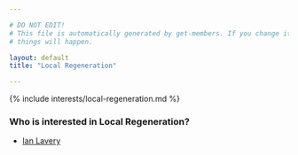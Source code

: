 ```yaml
---

# DO NOT EDIT!
# This file is automatically generated by get-members. If you change it, bad
# things will happen.

layout: default
title: "Local Regeneration"

---
```


{% include interests/local-regeneration.md %}

### Who is interested in Local Regeneration?


* [Ian Lavery](members/ian-lavery.html)
